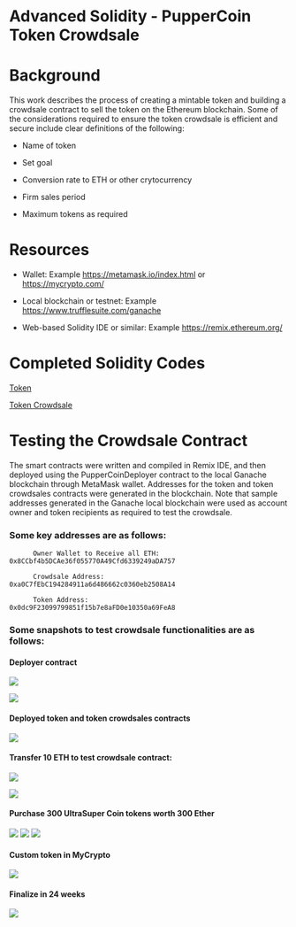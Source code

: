 # Advanced Solidity - PupperCoin Token Crowdsale


# Background

This work describes the process of creating a mintable token and building a crowdsale contract to sell the token on the Ethereum blockchain. Some of the considerations required to ensure the token crowdsale is efficient and secure include clear definitions of the following:

* Name of token

* Set goal

* Conversion rate to ETH or other crytocurrency

* Firm sales period

* Maximum tokens as required

# Resources

* Wallet: Example https://metamask.io/index.html or https://mycrypto.com/

* Local blockchain or testnet: Example https://www.trufflesuite.com/ganache 

* Web-based Solidity IDE or similar: Example https://remix.ethereum.org/


# Completed Solidity Codes

[Token](Advanced_Solidity/PupperCoin1.sol)

[Token Crowdsale](Advanced_Solidity/PupperCoinCrowdsale1.sol)



# Testing the Crowdsale Contract

The smart contracts were written and compiled in Remix IDE, and then deployed using the PupperCoinDeployer contract to the local Ganache blockchain through MetaMask wallet. Addresses for the token and token crowdsales contracts were generated in the blockchain. Note that sample addresses generated in the Ganache local blockchain were used as account owner and token recipients as required to test the crowdsale.


### Some key addresses are as follows:

          Owner Wallet to Receive all ETH:    0x8CCbf4b5DCAe36f055770A49Cfd6339249aDA757

          Crowdsale Address:                  0xa0C7fEbC194284911a6d486662c0360eb2508A14

          Token Address:                      0x0dc9F23099799851f15b7e8aFD0e10350a69FeA8



### Some snapshots to test crowdsale functionalities are as follows:


#### Deployer contract  
   
   ![](images/deploy_deployer.jpg)
   
   ![](images/contract_block.jpg)


#### Deployed token and token crowdsales contracts
  
  ![](images/token_tokensale_contracts.jpg)
   
   
#### Transfer 10 ETH to test crowdsale contract:

   ![](images/transfer_eth.jpg)
   
   ![](images/10eth_in_sales_contract.jpg)
   

#### Purchase 300 UltraSuper Coin tokens worth 300 Ether
   
   ![](images/proof1.jpg) ![](images/proof3.jpg) ![](images/proof3.jpg)
 

#### Custom token in MyCrypto

   ![](images/my_crypto_add_token.jpg)
   
   
#### Finalize in 24 weeks 

   ![](images/finalize_24_wks.jpg)